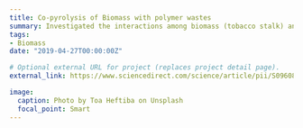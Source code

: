 ```yaml
---
title: Co-pyrolysis of Biomass with polymer wastes
summary: Investigated the interactions among biomass (tobacco stalk) and typical polymers (scrap tire, polypropylene and polyvinyl chloride) during co-pyrolysis using Thermogravimetric analyzer coupled with Fourier transform infrared spectrometer, and Conducted the kinetic analysis to present the main decomposition stage based on first-order reaction model
tags:
- Biomass
date: "2019-04-27T00:00:00Z"

# Optional external URL for project (replaces project detail page).
external_link: https://www.sciencedirect.com/science/article/pii/S0960852419312003?utm_campaign=STMJ_75273_AUTH_SERV_PPUB&utm_medium=email&utm_dgroup=Email1Publishing&utm_acid=-801547105&SIS_ID=-1&dgcid=STMJ_75273_AUTH_SERV_PPUB&CMX_ID=&utm_in=DM566605&utm_source=AC_30

image:
  caption: Photo by Toa Heftiba on Unsplash
  focal_point: Smart
---
```

